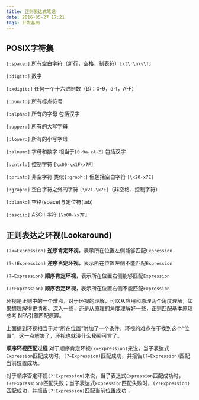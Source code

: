 ```yaml
---
title: 正则表达式笔记
date: 2016-05-27 17:21
tags: 开发基础
---
```


## POSIX字符集
`[:space:]`  所有空白字符（新行，空格，制表符）`[\t\r\n\v\f]`

`[:digit:]`  数字

`[:xdigit:]` 任何一个十六进制数（即：0-9，a-f，A-F）

`[:punct:]`  所有标点符号

`[:alpha:]`  所有的字母  包括汉字

`[:upper:]`  所有的大写字母

`[:lower:]`  所有的小写字母

`[:alnum:]`  字母和数字 相当于`[0-9a-zA-Z]`  包括汉字

`[:cntrl:]`  控制字符 `[\x00-\x1F\x7F]` 

`[:print:]`  非空字符 类似`[:graph:]` 但包括空白字符 `[\x20-x7E]`

`[:graph:]`  空白字符之外的字符 `[\x21-\x7E]`（非空格、控制字符）  

`[:blank:]`  空格(space)与定位符(tab)

`[:ascii:]`  ASCII 字符 `[\x00-\x7F]`

## 正则表达之环视(Lookaround)
`(?<=Expression)` **逆序肯定环视**，表示所在位置左侧能够匹配`Expression`

`(?<!Expression)` **逆序否定环视**，表示所在位置左侧不能匹配`Expression`

`(?=Expression)` **顺序肯定环视**，表示所在位置右侧能够匹配`Expression`

`(?!Expression)` **顺序否定环视**，表示所在位置右侧不能匹配`Expression`

环视是正则中的一个难点，对于环视的理解，可以从应用和原理两个角度理解，如果想理解得更清晰、深入一些，还是从原理的角度理解好一些，正则匹配基本原理参考 NFA引擎匹配原理。

上面提到环视相当于对“所在位置”附加了一个条件，环视的难点在于找到这个“位置”，这一点解决了，环视也就没什么秘密可言了。

**顺序环视匹配过程**
对于顺序肯定环视`(?=Expression)`来说，当子表达式`Expression`匹配成功时，`(?=Expression)`匹配成功，并报告`(?=Expression)`匹配当前位置成功。

对于顺序否定环视`(?!Expression)`来说，当子表达式`Expression`匹配成功时，`(?!Expression)`匹配失败；当子表达式`Expression`匹配失败时，`(?!Expression)`匹配成功，并报告`(?!Expression)`匹配当前位置成功；

